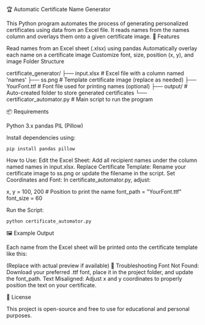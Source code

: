 🏆 Automatic Certificate Name Generator

This Python program automates the process of generating personalized certificates using data from an Excel file. It reads names from the names column and overlays them onto a given certificate image.
📌 Features

Read names from an Excel sheet (.xlsx) using pandas
Automatically overlay each name on a certificate image
Customize font, size, position (x, y), and image
Folder Structure

certificate_generator/
├── input.xlsx           # Excel file with a column named 'names'
├── ss.png               # Template certificate image (replace as needed)
├── YourFont.ttf         # Font file used for printing names (optional)
├── output/              # Auto-created folder to store generated certificates
└── certificator_automator.py              # Main script to run the program

📦 Requirements

  Python 3.x
  pandas
  PIL (Pillow)

Install dependencies using:

    pip install pandas pillow

 How to Use:
Edit the Excel Sheet:
    Add all recipient names under the column named names in input.xlsx.
Replace Certificate Template:
    Rename your certificate image to ss.png or update the filename in the script.
Set Coordinates and Font:
    In certificate_automator.py, adjust:

x, y = 100, 200   # Position to print the name
font_path = "YourFont.ttf"
font_size = 60

Run the Script:

    python certificate_automator.py

🖼️ Example Output

Each name from the Excel sheet will be printed onto the certificate template like this:

(Replace with actual preview if available)
🔧 Troubleshooting
Font Not Found:
    Download your preferred .ttf font, place it in the project folder, and update the font_path.
Text Misaligned:
    Adjust x and y coordinates to properly position the text on your certificate.

📃 License

This project is open-source and free to use for educational and personal purposes.
